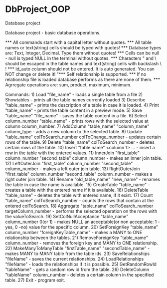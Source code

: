 # DbProject_OOP
Database project

Database project - basic database operations.

*** All commands start with a capital letter without quotes.
*** All table names or text(string) cells should be typed with quotes!
*** Database types are: Text, Integer, Decimal. Type them without quotes!
*** Cells can be null - null is typed NULL in the terminal without quotes.
*** Characters \" and \\ should be escaped in the table names and text(string) cells with backslash \\ !
*** Id_auto column should not be entered. It is auto generated. You can NOT change or delete it!
"*** Self relationship is supported.
*** If no relationship file is loaded database performs as there are none of them.
*** Agrregate operations are: sum, product, maximum, minimum.

Commands:
	1) Load \"file_name\" - loads a single table from a file
	2) Showtables - prints all the table names currently loaded
	3) Describe \"table_name\" - prints the description of a table in case it is loaded.
	4) Print \"table_name\" - prints the table content in a preview mode.
	5) Save \"table_name\" \"file_name\" - saves the table content in a file.
	6) Select column_number \"table_name\" <valueToSearch> - prints rows with the selected value at column column_number.
	7) AddColumn \"table_name\" \"column_name\" column_type - adds a new column to the selected table.
	8) Update \"table_name\" colToSearch_number <valueToSearch> colToChange_number <updateValue> - updates certain rows of the table.
	9) Delete \"table_name\" colToSearch_number <valueToSearch> - deletes certain rows of the table.
	10) Insert \"table name\" <column 1> ... <column n> - insert a row in the table with the entered values.
	11) InnerJoin \"first_table\" column_number \"second_table\" column_number - makes an inner join table.
	12) LeftOuterJoin \"first_table\" column_number \"second_table\" column_number - makes a left outer join table.
	13) RightOuterJoin \"first_table\" column_number \"second_table\" column_number - makes a right outer join table.
	14) Rename \"old_table_name\" \"new_name\" - renames the table in case the name is available.
	15) CreateTable \"table_name\" - creates a table with the entered name if it is available.
	16) DeleteTable \"table_name\" - deletes the table with entered name, if it exist.
	17) Count \"table_name\" colToSearch_number <valueToSearch> - counts the rows that contain <valueToSeach> at the entered colToSearch.
	18) Aggregate \"table_name\" colToSearch_number <valueToSearch> targetColumn_number <operation> - performs the selected operation on the rows with the valueToSearch.
	19) SetColNullAcceptance \"table_name\" column_number 0(or 1) - makes NULL an acceptable(or non acceptable: 1 -yes, 0 -no) value for the specific column.
	20) SetForeignKey \"table_name\" column_number \"foreignKeyTable_name\" - makes a MANY to ONE relationship between the tables.
	21) RemoveForeignKey \"table_name\" column_number - removes the foreign key and MANY to ONE relationship.
	22) MakeManyToManyTable \"firstTable_name\" \"secondTable_name\" - makes MANY to MANY table from the table ids.
	23) SaveRelationships \"fileName\" - saves the current relationships.
	24) LoadRelationships \"fileName\" - loads the relationships if it is possible.
	25) GetRandomRowId \"tableName\" - gets a random row id from the table.
	26) DeleteColumn \"tableName\" column_number - deletes a certain column in the specified table.
	27) Exit - program exit.
